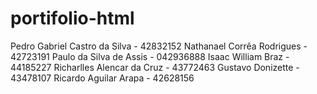 # portifolio-html

Pedro Gabriel Castro da Silva - 42832152
Nathanael Corrêa Rodrigues - 42723191
Paulo da Silva de Assis - 042936888
Isaac William Braz - 44185227
Richarlles Alencar da Cruz - 43772463
Gustavo Donizette - 43478107
Ricardo Aguilar Arapa - 42628156
